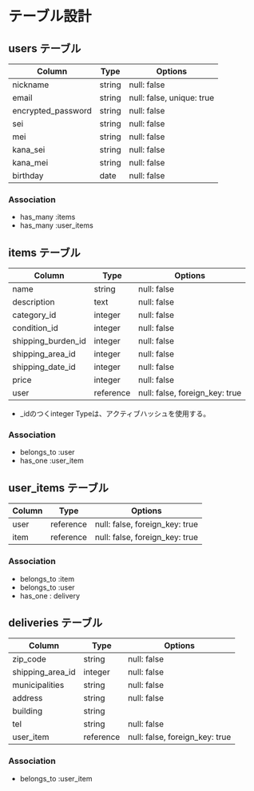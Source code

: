 # テーブル設計

## users テーブル

| Column            | Type   | Options                  |
| ----------------- | ------ |------------------------- |
| nickname          | string | null: false              |
| email             | string | null: false, unique: true|
| encrypted_password| string | null: false              |
| sei               | string | null: false              |
| mei               | string | null: false              |
| kana_sei          | string | null: false              |
| kana_mei          | string | null: false              |
| birthday          | date   | null: false              |

### Association

- has_many :items
- has_many :user_items


## items テーブル

| Column             | Type     | Options                        |
| ------------------ | -------- | ------------------------------ |
| name               | string   | null: false                    |
| description        | text     | null: false                    |
| category_id        | integer  | null: false                    |
| condition_id       | integer  | null: false                    |
| shipping_burden_id | integer  | null: false                    |
| shipping_area_id   | integer  | null: false                    |
| shipping_date_id   | integer  | null: false                    |
| price              | integer  | null: false                    |
| user               | reference| null: false, foreign_key: true |

- _idのつくinteger Typeは、アクティブハッシュを使用する。
### Association

- belongs_to :user
- has_one :user_item


## user_items テーブル

| Column        | Type     | Options                        |
| ------------- | -------- |------------------------------- |
| user          | reference| null: false, foreign_key: true |
| item          | reference| null: false, foreign_key: true |

### Association

- belongs_to :item
- belongs_to :user
- has_one : delivery

## deliveries テーブル

| Column           | Type     | Options                        |
| ---------------- | -------- |------------------------------- |
| zip_code         | string   | null: false                    |
| shipping_area_id | integer  | null: false                    |
| municipalities   | string   | null: false                    |
| address          | string   | null: false                    |
| building         | string   |                                |
| tel              | string   | null: false                    |
| user_item        | reference| null: false, foreign_key: true |

### Association

- belongs_to :user_item
